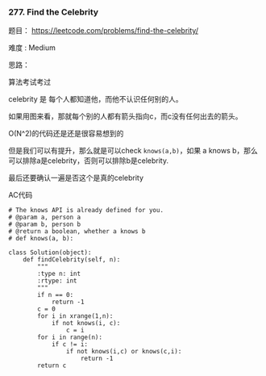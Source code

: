 ### 277. Find the Celebrity



题目： 
<https://leetcode.com/problems/find-the-celebrity/>



难度 : Medium



思路：

算法考试考过

celebrity 是 每个人都知道他，而他不认识任何别的人。



如果用图来看，那就每个别的人都有箭头指向c，而c没有任何出去的箭头。

O(N^2)的代码还是还是很容易想到的

但是我们可以有提升，那么就是可以check `knows(a,b)`，如果 a knows b，那么可以排除a是celebrity，否则可以排除b是celebrity.

最后还要确认一遍是否这个是真的celebrity



AC代码

```
# The knows API is already defined for you.
# @param a, person a
# @param b, person b
# @return a boolean, whether a knows b
# def knows(a, b):

class Solution(object):
    def findCelebrity(self, n):
        """
        :type n: int
        :rtype: int
        """
        if n == 0:
        	return -1
        c = 0
        for i in xrange(1,n):
        	if not knows(i, c):
        		c = i
    	for i in range(n):
    		if c != i:
    			if not knows(i,c) or knows(c,i):
    				return -1
    	return c


```





